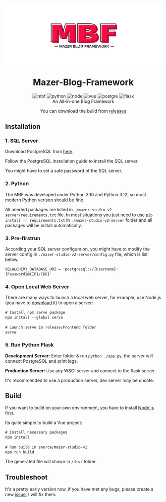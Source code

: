 <div align="center">

![Logo](./src/logo.svg)

# Mazer-Blog-Framework

<img src="https://img.shields.io/badge/Latest-1.9.1-red.svg" alt="mbf">
<img src="https://img.shields.io/badge/Python-3.9+-blue.svg" alt="python">
<img src="https://img.shields.io/badge/Node.js-v20+-rgb(67,141,64).svg" alt="node">
<img src="https://img.shields.io/badge/Vue.js-v3-rgb(53,73,94).svg" alt="vue">
<img src="https://img.shields.io/badge/PostgreSQL-16-rgb(51,103,145).svg" alt="postgre">
<img src="https://img.shields.io/badge/Flask-v3-rgb(58,169,191).svg" alt="flask">

<br>
An All-in-one Blog Framework
<br>

You can download the build from [releases](https://github.com/Tyuwwe/Mazer-Blog-Framework/releases)

</div>

## Installation

### 1. SQL Server

Download PostgreSQL from [here](https://www.postgresql.org/download/).

Follow the PostgreSQL installation guide to install the SQL server.

You might have to set a safe password of the SQL server.

### 2. Python

The MBF was developed under Python 3.10 and Python 3.12, so most modern Python verison should be fine.

All needed packages are listed in `./mazer-studio-v2-server/requirements.txt` file. In most situations you just need to use `pip install -r requirements.txt` in `./mazer-studio-v2-server` folder and all packages will be install automatically.

### 3. Pre-firstrun

According your SQL server configuraion, you might have to modify the server config in `./mazer-studio-v2-server/config.py` file, which is list below.

```
SQLALCHEMY_DATABASE_URI = 'postgresql://{Username}:{Password}@{IP}/{DB}'
```

### 4. Open Local Web Server

There are many ways to launch a local web server, for example, use Node.js (you have to [download ](https://nodejs.org/)it) to open a server:

```shell
# Install npm serve package
npm install --global serve

# Launch serve in release/Frontend folder
serve
```

### 5. Run Python Flask

**Development Server:** Enter folder & run `python ./app.py`, the server will connect PostgreSQL and print logs.

**Production Server:** Use any WSGI server and connect to the flask server.

It's recommended to use a production server, dev server may be unsafe.

## Build

If you want to build on your own environment, you have to install [Node.js](https://nodejs.org/) first.

Its quite simple to build a Vue project:

```shell
# Install necessary packages
npm install

# Run build in source/mazer-studio-v2
npm run build
```

The generated file will shown in `/dist` folder.

## Troubleshoot

It's a pretty early version now, if you have met any bugs, please create a new [issue](https://github.com/Tyuwwe/Mazer-Blog-Framework/issues), I will fix them.

